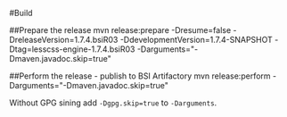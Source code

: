 #Build

##Prepare the release
	mvn release:prepare -Dresume=false -DreleaseVersion=1.7.4.bsiR03 -DdevelopmentVersion=1.7.4-SNAPSHOT -Dtag=lesscss-engine-1.7.4.bsiR03 -Darguments="-Dmaven.javadoc.skip=true"

##Perform the release - publish to BSI Artifactory
	mvn release:perform -Darguments="-Dmaven.javadoc.skip=true"

Without GPG sining add `-Dgpg.skip=true` to `-Darguments`.